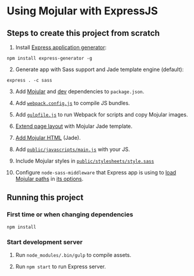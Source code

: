 # Using Mojular with ExpressJS

## Steps to create this project from scratch

1. Install [Express application generator](http://expressjs.com/starter/generator.html):

  ```
  npm install express-generator -g
  ```

2. Generate app with Sass support and Jade template engine (default):

  ```
  express . -c sass
  ```

3. Add [Mojular](https://github.com/mojular/examples/blob/express-js/package.json#L14-L17) and [dev](https://github.com/mojular/examples/blob/express-js/package.json#L22-L28) dependencies to `package.json`.

4. Add [`webpack.config.js`](https://github.com/mojular/examples/blob/express-js/webpack.config.js) to compile JS bundles.

5. Add [`gulpfile.js`](https://github.com/mojular/examples/blob/express-js/gulpfile.js) to run Webpack for scripts and copy Mojular images.

6. [Extend page layout](https://github.com/mojular/examples/blob/express-js/views/index.jade#L1) with Mojular Jade template.

7. [Add Mojular HTML](https://github.com/mojular/examples/blob/express-js/views/index.jade) (Jade).

8. Add [`public/javascripts/main.js`](https://github.com/mojular/examples/blob/express-js/public/javascripts/main.js) with your JS.

9. Include Mojular styles in [`public/stylesheets/style.sass`](https://github.com/mojular/examples/blob/express-js/public/stylesheets/style.sass)

10. Configure `node-sass-middleware` that Express app is using to [load Mojular paths](https://github.com/mojular/examples/blob/express-js/app.js#L13-L15) in [its options](https://github.com/mojular/examples/blob/express-js/app.js#L32).


## Running this project

### First time or when changing dependencies

```
npm install
```

### Start development server

1. Run `node_modules/.bin/gulp` to compile assets.

2. Run `npm start` to run Express server.
